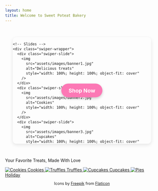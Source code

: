 ```yaml
---
layout: home
title: Welcome to Sweet Poteat Bakery
---
```



<!-- fc78b5 -->

<!-- Carousel with Shop Now Button -->

<link
  rel="stylesheet"
  href="https://cdn.jsdelivr.net/npm/swiper@11/swiper-bundle.min.css"
/>

<div style="padding: 2rem 0;">
  <div
    class="swiper-container"
    style="
      max-width: 900px;
      width: 90%;
      height: 350px;
      margin: 0 auto;
      position: relative;
      border-radius: 12px;
      overflow: hidden;
      box-shadow: 0 4px 12px rgba(0, 0, 0, 0.1);
    "
  >
    <!-- Centered Shop Now Button -->
    <a
      href="/all"
      style="
        position: absolute;
        top: 50%;
        left: 50%;
        transform: translate(-50%, -50%);
        z-index: 10;
        background-color: #fc78b5;
        color: white;
        padding: 12px 24px;
        border-radius: 999px;
        font-weight: bold;
        font-size: 1.1rem;
        text-decoration: none;
        box-shadow: 0 4px 10px rgba(0, 0, 0, 0.2);
        transition: background-color 0.3s ease;
      "
      onmouseover="this.style.backgroundColor='#ffc4ea'"
      onmouseout="this.style.backgroundColor='#fc78b5'"
    >
      Shop Now
    </a>

    <!-- Slides -->
    <div class="swiper-wrapper">
      <div class="swiper-slide">
        <img
          src="assets/images/banner1.jpg"
          alt="Delicious treats"
          style="width: 100%; height: 100%; object-fit: cover"
        />
      </div>
      <div class="swiper-slide">
        <img
          src="assets/images/banner2.jpg"
          alt="Cookies"
          style="width: 100%; height: 100%; object-fit: cover"
        />
      </div>
      <div class="swiper-slide">
        <img
          src="assets/images/banner3.jpg"
          alt="Cupcakes"
          style="width: 100%; height: 100%; object-fit: cover"
        />
      </div>
    </div>

    <!-- Pagination -->
    <div class="swiper-pagination"></div>
  </div>
</div>

<!-- Swiper JS -->
<script src="https://cdn.jsdelivr.net/npm/swiper@11/swiper-bundle.min.js"></script>

<!-- Swiper Initialization -->
<script>
  var swiper = new Swiper(".swiper-container", {
    loop: true,
    slidesPerView: 1,
    autoplay: {
      delay: 4000,
      disableOnInteraction: false,
    },
    pagination: {
      el: ".swiper-pagination",
      clickable: true,
    },
  });
</script>


<!-- Ribbon with slogan -->

<div class="slogan-ribbon">
  <p>Your Favorite Treats, Made With Love</p>
</div>


<!-- Grid of item categories -->

<div class="category-grid">
  <a href="/cookies/" class="category-card">
    <img src="{{ site.baseurl }}/assets/images/icons/cookie.png" alt="Cookies" />
    <span>Cookies</span>
  </a>
  <a href="/truffles/" class="category-card">
    <img src="{{ site.baseurl }}/assets/images/icons/truffle.png" alt="Truffles" />
    <span>Truffles</span>
  </a>
  <a href="/cupcakes/" class="category-card">
    <img src="{{ site.baseurl }}/assets/images/icons/cupcake.png" alt="Cupcakes" />
    <span>Cupcakes</span>
  </a>
  <a href="/holiday/" class="category-card">
    <img src="{{ site.baseurl }}/assets/images/icons/holiday.png" alt="Pies" />
    <span>Holiday</span>
  </a>
</div>

<footer>
  <p style="font-size: 0.8rem; text-align: center;">
    Icons by <a href="https://www.flaticon.com/authors/freepik" target="_blank" rel="noopener">Freepik</a> from <a href="https://www.flaticon.com/" target="_blank" rel="noopener">Flaticon</a>
  </p>
</footer>
